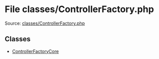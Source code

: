 File classes/ControllerFactory.php
=========

Source: [classes/ControllerFactory.php](https://github.com/PrestaShop/PrestaShop/blob/1.5.0.17/classes/ControllerFactory.php)


Classes
-------

* [ControllerFactoryCore](class.ControllerFactoryCore.md)

